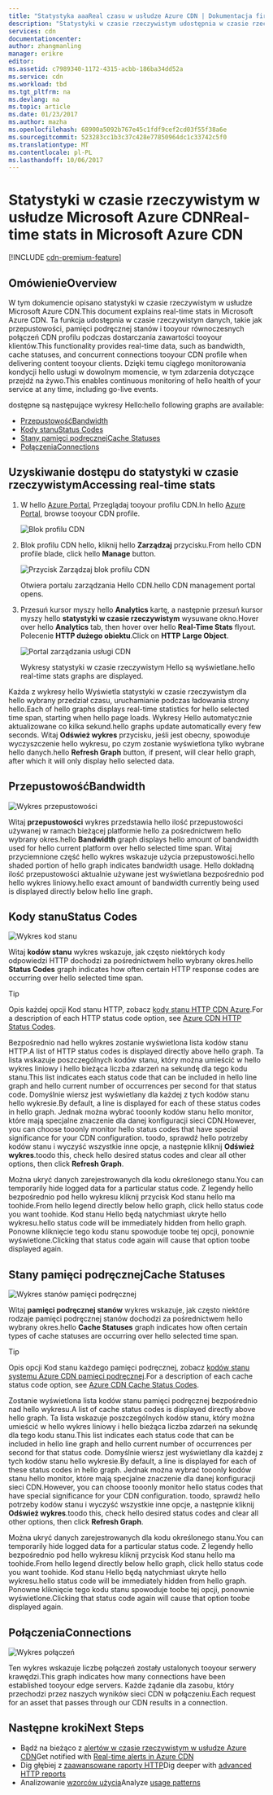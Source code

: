 ```yaml
---
title: "Statystyka aaaReal czasu w usłudze Azure CDN | Dokumentacja firmy Microsoft"
description: "Statystyki w czasie rzeczywistym udostępnia w czasie rzeczywistym danych dotyczących wydajności hello Azure CDN podczas dostarczania zawartości tooyour klientów."
services: cdn
documentationcenter: 
author: zhangmanling
manager: erikre
editor: 
ms.assetid: c7989340-1172-4315-acbb-186ba34dd52a
ms.service: cdn
ms.workload: tbd
ms.tgt_pltfrm: na
ms.devlang: na
ms.topic: article
ms.date: 01/23/2017
ms.author: mazha
ms.openlocfilehash: 68900a5092b767e45c1fdf9cef2cd03f55f38a6e
ms.sourcegitcommit: 523283cc1b3c37c428e77850964dc1c33742c5f0
ms.translationtype: MT
ms.contentlocale: pl-PL
ms.lasthandoff: 10/06/2017
---
```

# <a name="real-time-stats-in-microsoft-azure-cdn"></a><span data-ttu-id="f9b73-103">Statystyki w czasie rzeczywistym w usłudze Microsoft Azure CDN</span><span class="sxs-lookup"><span data-stu-id="f9b73-103">Real-time stats in Microsoft Azure CDN</span></span>
[!INCLUDE [cdn-premium-feature](../../includes/cdn-premium-feature.md)]

## <a name="overview"></a><span data-ttu-id="f9b73-104">Omówienie</span><span class="sxs-lookup"><span data-stu-id="f9b73-104">Overview</span></span>
<span data-ttu-id="f9b73-105">W tym dokumencie opisano statystyki w czasie rzeczywistym w usłudze Microsoft Azure CDN.</span><span class="sxs-lookup"><span data-stu-id="f9b73-105">This document explains real-time stats in Microsoft Azure CDN.</span></span>  <span data-ttu-id="f9b73-106">Ta funkcja udostępnia w czasie rzeczywistym danych, takie jak przepustowości, pamięci podręcznej stanów i tooyour równoczesnych połączeń CDN profilu podczas dostarczania zawartości tooyour klientów.</span><span class="sxs-lookup"><span data-stu-id="f9b73-106">This functionality provides real-time data, such as bandwidth, cache statuses, and concurrent connections tooyour CDN profile when delivering content tooyour clients.</span></span> <span data-ttu-id="f9b73-107">Dzięki temu ciągłego monitorowania kondycji hello usługi w dowolnym momencie, w tym zdarzenia dotyczące przejdź na żywo.</span><span class="sxs-lookup"><span data-stu-id="f9b73-107">This enables continuous monitoring of hello health of your service at any time, including go-live events.</span></span>

<span data-ttu-id="f9b73-108">dostępne są następujące wykresy Hello:</span><span class="sxs-lookup"><span data-stu-id="f9b73-108">hello following graphs are available:</span></span>

* [<span data-ttu-id="f9b73-109">Przepustowość</span><span class="sxs-lookup"><span data-stu-id="f9b73-109">Bandwidth</span></span>](#bandwidth)
* [<span data-ttu-id="f9b73-110">Kody stanu</span><span class="sxs-lookup"><span data-stu-id="f9b73-110">Status Codes</span></span>](#status-codes)
* [<span data-ttu-id="f9b73-111">Stany pamięci podręcznej</span><span class="sxs-lookup"><span data-stu-id="f9b73-111">Cache Statuses</span></span>](#cache-statuses)
* [<span data-ttu-id="f9b73-112">Połączenia</span><span class="sxs-lookup"><span data-stu-id="f9b73-112">Connections</span></span>](#connections)

## <a name="accessing-real-time-stats"></a><span data-ttu-id="f9b73-113">Uzyskiwanie dostępu do statystyki w czasie rzeczywistym</span><span class="sxs-lookup"><span data-stu-id="f9b73-113">Accessing real-time stats</span></span>
1. <span data-ttu-id="f9b73-114">W hello [Azure Portal](https://portal.azure.com), Przeglądaj tooyour profilu CDN.</span><span class="sxs-lookup"><span data-stu-id="f9b73-114">In hello [Azure Portal](https://portal.azure.com), browse tooyour CDN profile.</span></span>
   
    ![Blok profilu CDN](./media/cdn-real-time-stats/cdn-profile-blade.png)
2. <span data-ttu-id="f9b73-116">Blok profilu CDN hello, kliknij hello **Zarządzaj** przycisku.</span><span class="sxs-lookup"><span data-stu-id="f9b73-116">From hello CDN profile blade, click hello **Manage** button.</span></span>
   
    ![Przycisk Zarządzaj blok profilu CDN](./media/cdn-real-time-stats/cdn-manage-btn.png)
   
    <span data-ttu-id="f9b73-118">Otwiera portalu zarządzania Hello CDN.</span><span class="sxs-lookup"><span data-stu-id="f9b73-118">hello CDN management portal opens.</span></span>
3. <span data-ttu-id="f9b73-119">Przesuń kursor myszy hello **Analytics** kartę, a następnie przesuń kursor myszy hello **statystyki w czasie rzeczywistym** wysuwane okno.</span><span class="sxs-lookup"><span data-stu-id="f9b73-119">Hover over hello **Analytics** tab, then hover over hello **Real-Time Stats** flyout.</span></span>  <span data-ttu-id="f9b73-120">Polecenie **HTTP dużego obiektu**.</span><span class="sxs-lookup"><span data-stu-id="f9b73-120">Click on **HTTP Large Object**.</span></span>
   
    ![Portal zarządzania usługi CDN](./media/cdn-real-time-stats/cdn-premium-portal.png)
   
    <span data-ttu-id="f9b73-122">Wykresy statystyki w czasie rzeczywistym Hello są wyświetlane.</span><span class="sxs-lookup"><span data-stu-id="f9b73-122">hello real-time stats graphs are displayed.</span></span>

<span data-ttu-id="f9b73-123">Każda z wykresy hello Wyświetla statystyki w czasie rzeczywistym dla hello wybrany przedział czasu, uruchamianie podczas ładowania strony hello.</span><span class="sxs-lookup"><span data-stu-id="f9b73-123">Each of hello graphs displays real-time statistics for hello selected time span, starting when hello page loads.</span></span>  <span data-ttu-id="f9b73-124">Wykresy Hello automatycznie aktualizowane co kilka sekund.</span><span class="sxs-lookup"><span data-stu-id="f9b73-124">hello graphs update automatically every few seconds.</span></span>  <span data-ttu-id="f9b73-125">Witaj **Odśwież wykres** przycisku, jeśli jest obecny, spowoduje wyczyszczenie hello wykresu, po czym zostanie wyświetlona tylko wybrane hello danych.</span><span class="sxs-lookup"><span data-stu-id="f9b73-125">hello **Refresh Graph** button, if present, will clear hello graph, after which it will only display hello selected data.</span></span>

## <a name="bandwidth"></a><span data-ttu-id="f9b73-126">Przepustowość</span><span class="sxs-lookup"><span data-stu-id="f9b73-126">Bandwidth</span></span>
![Wykres przepustowości](./media/cdn-real-time-stats/cdn-bandwidth.png)

<span data-ttu-id="f9b73-128">Witaj **przepustowości** wykres przedstawia hello ilość przepustowości używanej w ramach bieżącej platformie hello za pośrednictwem hello wybrany okres.</span><span class="sxs-lookup"><span data-stu-id="f9b73-128">hello **Bandwidth** graph displays hello amount of bandwidth used for hello current platform over hello selected time span.</span></span> <span data-ttu-id="f9b73-129">Witaj przyciemnione część hello wykres wskazuje użycia przepustowości.</span><span class="sxs-lookup"><span data-stu-id="f9b73-129">hello shaded portion of hello graph indicates bandwidth usage.</span></span> <span data-ttu-id="f9b73-130">Hello dokładną ilość przepustowości aktualnie używane jest wyświetlana bezpośrednio pod hello wykres liniowy.</span><span class="sxs-lookup"><span data-stu-id="f9b73-130">hello exact amount of bandwidth currently being used is displayed directly below hello line graph.</span></span>

## <a name="status-codes"></a><span data-ttu-id="f9b73-131">Kody stanu</span><span class="sxs-lookup"><span data-stu-id="f9b73-131">Status Codes</span></span>
![Wykres kod stanu](./media/cdn-real-time-stats/cdn-status-codes.png)

<span data-ttu-id="f9b73-133">Witaj **kodów stanu** wykres wskazuje, jak często niektórych kody odpowiedzi HTTP dochodzi za pośrednictwem hello wybrany okres.</span><span class="sxs-lookup"><span data-stu-id="f9b73-133">hello **Status Codes** graph indicates how often certain HTTP response codes are occurring over hello selected time span.</span></span>

> [!TIP]
> <span data-ttu-id="f9b73-134">Opis każdej opcji Kod stanu HTTP, zobacz [kody stanu HTTP CDN Azure](https://msdn.microsoft.com/library/mt759238.aspx).</span><span class="sxs-lookup"><span data-stu-id="f9b73-134">For a description of each HTTP status code option, see [Azure CDN HTTP Status Codes](https://msdn.microsoft.com/library/mt759238.aspx).</span></span>
> 
> 

<span data-ttu-id="f9b73-135">Bezpośrednio nad hello wykres zostanie wyświetlona lista kodów stanu HTTP.</span><span class="sxs-lookup"><span data-stu-id="f9b73-135">A list of HTTP status codes is displayed directly above hello graph.</span></span> <span data-ttu-id="f9b73-136">Ta lista wskazuje poszczególnych kodów stanu, który można umieścić w hello wykres liniowy i hello bieżąca liczba zdarzeń na sekundę dla tego kodu stanu.</span><span class="sxs-lookup"><span data-stu-id="f9b73-136">This list indicates each status code that can be included in hello line graph and hello current number of occurrences per second for that status code.</span></span> <span data-ttu-id="f9b73-137">Domyślnie wiersz jest wyświetlany dla każdej z tych kodów stanu hello wykresie.</span><span class="sxs-lookup"><span data-stu-id="f9b73-137">By default, a line is displayed for each of these status codes in hello graph.</span></span> <span data-ttu-id="f9b73-138">Jednak można wybrać tooonly kodów stanu hello monitor, które mają specjalne znaczenie dla danej konfiguracji sieci CDN.</span><span class="sxs-lookup"><span data-stu-id="f9b73-138">However, you can choose tooonly monitor hello status codes that have special significance for your CDN configuration.</span></span> <span data-ttu-id="f9b73-139">toodo, sprawdź hello potrzeby kodów stanu i wyczyść wszystkie inne opcje, a następnie kliknij **Odśwież wykres**.</span><span class="sxs-lookup"><span data-stu-id="f9b73-139">toodo this, check hello desired status codes and clear all other options, then click **Refresh Graph**.</span></span> 

<span data-ttu-id="f9b73-140">Można ukryć danych zarejestrowanych dla kodu określonego stanu.</span><span class="sxs-lookup"><span data-stu-id="f9b73-140">You can temporarily hide logged data for a particular status code.</span></span>  <span data-ttu-id="f9b73-141">Z legendy hello bezpośrednio pod hello wykresu kliknij przycisk Kod stanu hello ma toohide.</span><span class="sxs-lookup"><span data-stu-id="f9b73-141">From hello legend directly below hello graph, click hello status code you want toohide.</span></span> <span data-ttu-id="f9b73-142">Kod stanu Hello będą natychmiast ukryte hello wykresu.</span><span class="sxs-lookup"><span data-stu-id="f9b73-142">hello status code will be immediately hidden from hello graph.</span></span> <span data-ttu-id="f9b73-143">Ponowne kliknięcie tego kodu stanu spowoduje toobe tej opcji, ponownie wyświetlone.</span><span class="sxs-lookup"><span data-stu-id="f9b73-143">Clicking that status code again will cause that option toobe displayed again.</span></span>

## <a name="cache-statuses"></a><span data-ttu-id="f9b73-144">Stany pamięci podręcznej</span><span class="sxs-lookup"><span data-stu-id="f9b73-144">Cache Statuses</span></span>
![Wykres stanów pamięci podręcznej](./media/cdn-real-time-stats/cdn-cache-status.png)

<span data-ttu-id="f9b73-146">Witaj **pamięci podręcznej stanów** wykres wskazuje, jak często niektóre rodzaje pamięci podręcznej stanów dochodzi za pośrednictwem hello wybrany okres.</span><span class="sxs-lookup"><span data-stu-id="f9b73-146">hello **Cache Statuses** graph indicates how often certain types of cache statuses are occurring over hello selected time span.</span></span> 

> [!TIP]
> <span data-ttu-id="f9b73-147">Opis opcji Kod stanu każdego pamięci podręcznej, zobacz [kodów stanu systemu Azure CDN pamięci podręcznej](https://msdn.microsoft.com/library/mt759237.aspx).</span><span class="sxs-lookup"><span data-stu-id="f9b73-147">For a description of each cache status code option, see [Azure CDN Cache Status Codes](https://msdn.microsoft.com/library/mt759237.aspx).</span></span>
> 
> 

<span data-ttu-id="f9b73-148">Zostanie wyświetlona lista kodów stanu pamięci podręcznej bezpośrednio nad hello wykresu.</span><span class="sxs-lookup"><span data-stu-id="f9b73-148">A list of cache status codes is displayed directly above hello graph.</span></span> <span data-ttu-id="f9b73-149">Ta lista wskazuje poszczególnych kodów stanu, który można umieścić w hello wykres liniowy i hello bieżąca liczba zdarzeń na sekundę dla tego kodu stanu.</span><span class="sxs-lookup"><span data-stu-id="f9b73-149">This list indicates each status code that can be included in hello line graph and hello current number of occurrences per second for that status code.</span></span> <span data-ttu-id="f9b73-150">Domyślnie wiersz jest wyświetlany dla każdej z tych kodów stanu hello wykresie.</span><span class="sxs-lookup"><span data-stu-id="f9b73-150">By default, a line is displayed for each of these status codes in hello graph.</span></span> <span data-ttu-id="f9b73-151">Jednak można wybrać tooonly kodów stanu hello monitor, które mają specjalne znaczenie dla danej konfiguracji sieci CDN.</span><span class="sxs-lookup"><span data-stu-id="f9b73-151">However, you can choose tooonly monitor hello status codes that have special significance for your CDN configuration.</span></span> <span data-ttu-id="f9b73-152">toodo, sprawdź hello potrzeby kodów stanu i wyczyść wszystkie inne opcje, a następnie kliknij **Odśwież wykres**.</span><span class="sxs-lookup"><span data-stu-id="f9b73-152">toodo this, check hello desired status codes and clear all other options, then click **Refresh Graph**.</span></span> 

<span data-ttu-id="f9b73-153">Można ukryć danych zarejestrowanych dla kodu określonego stanu.</span><span class="sxs-lookup"><span data-stu-id="f9b73-153">You can temporarily hide logged data for a particular status code.</span></span>  <span data-ttu-id="f9b73-154">Z legendy hello bezpośrednio pod hello wykresu kliknij przycisk Kod stanu hello ma toohide.</span><span class="sxs-lookup"><span data-stu-id="f9b73-154">From hello legend directly below hello graph, click hello status code you want toohide.</span></span> <span data-ttu-id="f9b73-155">Kod stanu Hello będą natychmiast ukryte hello wykresu.</span><span class="sxs-lookup"><span data-stu-id="f9b73-155">hello status code will be immediately hidden from hello graph.</span></span> <span data-ttu-id="f9b73-156">Ponowne kliknięcie tego kodu stanu spowoduje toobe tej opcji, ponownie wyświetlone.</span><span class="sxs-lookup"><span data-stu-id="f9b73-156">Clicking that status code again will cause that option toobe displayed again.</span></span>

## <a name="connections"></a><span data-ttu-id="f9b73-157">Połączenia</span><span class="sxs-lookup"><span data-stu-id="f9b73-157">Connections</span></span>
![Wykres połączeń](./media/cdn-real-time-stats/cdn-connections.png)

<span data-ttu-id="f9b73-159">Ten wykres wskazuje liczbę połączeń zostały ustalonych tooyour serwery krawędzi.</span><span class="sxs-lookup"><span data-stu-id="f9b73-159">This graph indicates how many connections have been established tooyour edge servers.</span></span> <span data-ttu-id="f9b73-160">Każde żądanie dla zasobu, który przechodzi przez naszych wyników sieci CDN w połączeniu.</span><span class="sxs-lookup"><span data-stu-id="f9b73-160">Each request for an asset that passes through our CDN results in a connection.</span></span>

## <a name="next-steps"></a><span data-ttu-id="f9b73-161">Następne kroki</span><span class="sxs-lookup"><span data-stu-id="f9b73-161">Next Steps</span></span>
* <span data-ttu-id="f9b73-162">Bądź na bieżąco z [alertów w czasie rzeczywistym w usłudze Azure CDN](cdn-real-time-alerts.md)</span><span class="sxs-lookup"><span data-stu-id="f9b73-162">Get notified with [Real-time alerts in Azure CDN](cdn-real-time-alerts.md)</span></span>
* <span data-ttu-id="f9b73-163">Dig głębiej z [zaawansowane raporty HTTP](cdn-advanced-http-reports.md)</span><span class="sxs-lookup"><span data-stu-id="f9b73-163">Dig deeper with [advanced HTTP reports](cdn-advanced-http-reports.md)</span></span>
* <span data-ttu-id="f9b73-164">Analizowanie [wzorców użycia](cdn-analyze-usage-patterns.md)</span><span class="sxs-lookup"><span data-stu-id="f9b73-164">Analyze [usage patterns](cdn-analyze-usage-patterns.md)</span></span>

